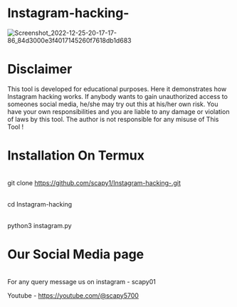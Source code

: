 # Instagram-hacking- 
![Screenshot_2022-12-25-20-17-17-86_84d3000e3f4017145260f7618db1d683](https://user-images.githubusercontent.com/121354798/209472534-8823c0d5-8259-47a4-baaa-b18c67d3e395.jpg)




# Disclaimer 
This tool is developed for educational purposes. Here it demonstrates how Instagram hacking works. If anybody wants to gain unauthorized access to someones social media, he/she may try out this at his/her own risk. You have your own responsibilities and you are liable to any damage or violation of laws by this tool. The author is not responsible for any misuse of This Tool !
# Installation On Termux 

<br>git clone https://github.com/scapy1/Instagram-hacking-.git</br>

<br>cd Instagram-hacking</br>

<br>python3 instagram.py</br>


# Our Social Media page 

<br> For any query message us on instagram - scapy01 <br/>

Youtube - https://youtube.com/@scapy5700 

